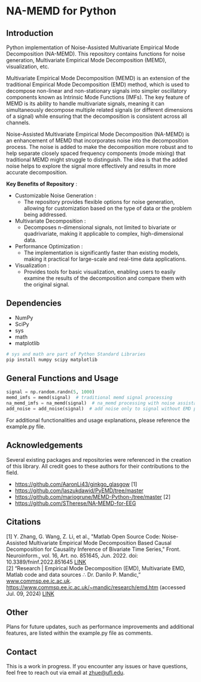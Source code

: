 # NA-MEMD for Python


## Introduction
Python implementation of Noise-Assisted Multivariate Empirical Mode Decomposition (NA-MEMD). This repository contains functions for noise generation, Multivariate Empirical Mode Decomposition (MEMD), visualization, etc.  

Multivariate Empirical Mode Decomposition (MEMD) is an extension of the traditional Empirical Mode Decomposition (EMD) method, which is used to decompose non-linear and non-stationary signals into simpler oscillatory components known as Intrinsic Mode Functions (IMFs). The key feature of MEMD is its ability to handle multivariate signals, meaning it can simultaneously decompose multiple related signals (or different dimensions of a signal) while ensuring that the decomposition is consistent across all channels.

Noise-Assisted Multivariate Empirical Mode Decomposition (NA-MEMD) is an enhancement of MEMD that incorporates noise into the decomposition process. The noise is added to make the decomposition more robust and to help separate closely spaced frequency components (mode mixing) that traditional MEMD might struggle to distinguish. The idea is that the added noise helps to explore the signal more effectively and results in more accurate decomposition.
  
__Key Benefits of Repository__ : 
- Customizable Noise Generation :
  - The repository provides flexible options for noise generation, allowing for customization based on the type of data or the problem being addressed.
- Multivariate Decomposition :
  - Decomposes n-dimensional signals, not limited to bivariate or quadrivariate, making it applicable to complex, high-dimensional data.
- Performance Optimization :
  - The implementation is significantly faster than existing models, making it practical for large-scale and real-time data applications.
- Visualization :
  - Provides tools for basic visualization, enabling users to easily examine the results of the decomposition and compare them with the original signal.


## Dependencies 
- NumPy
- SciPy  
- sys
- math
- matplotlib

```bash
# sys and math are part of Python Standard Libraries
pip install numpy scipy matplotlib
```


## General Functions and Usage  
```python
signal = np.random.randn(5, 1000)
memd_imfs = memd(signal)  # traditional memd signal processing
na_memd_imfs = na_memd(signal)  # na_memd processing with noise assistance
add_noise = add_noise(signal)  # add noise only to signal without EMD processing
```
For additional functionalities and usage explanations, please reference the example.py file.


## Acknowledgements
Several existing packages and repositories were referenced in the creation of this library. All credit goes to these authors for their contributions to the field.

* https://github.com/AaronLi43/ginkgo_glasgow [1]
* https://github.com/laszukdawid/PyEMD/tree/master
* https://github.com/mariogrune/MEMD-Python-/tree/master [2]
* https://github.com/STherese/NA-MEMD-for-EEG


## Citations
[1] Y. Zhang, G. Wang, Z. Li, et al., "Matlab Open Source Code: Noise-Assisted Multivariate Empirical Mode Decomposition Based Causal Decomposition for Causality Inference of Bivariate Time Series," Front. Neuroinform., vol. 16, Art. no. 851645, Jun. 2022. doi: 10.3389/fninf.2022.851645  [LINK](https://www.ncbi.nlm.nih.gov/pmc/articles/PMC9243260/)  
[2] “Research | Empirical Mode Decomposition (EMD), Multivariate EMD, Matlab code and data sources ∴ Dr. Danilo P. Mandic,” www.commsp.ee.ic.ac.uk. https://www.commsp.ee.ic.ac.uk/~mandic/research/emd.htm (accessed Jul. 09, 2024)  [LINK](https://www.commsp.ee.ic.ac.uk/~mandic/research/emd.htm)

## Other
Plans for future updates, such as performance improvements and additional features, are listed within the example.py file as comments.

## Contact
This is a work in progress. If you encounter any issues or have questions, feel free to reach out via email at zhue@ufl.edu.


‌



